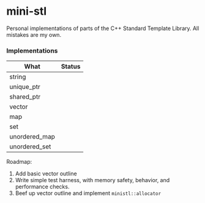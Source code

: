 # mini-stl
Personal implementations of parts of the C++ Standard Template Library. All mistakes are my own.

### Implementations
| What      | Status |
| ----------- | ----------- |
| string      |        |
| unique_ptr   |         |
| shared_ptr   |         |
| vector   |         |
| map   |         |
| set   |         |
| unordered_map   |         |
| unordered_set   |         |

Roadmap:
1. Add basic vector outline
2. Write simple test harness, with memory safety, behavior, and performance checks.
3. Beef up vector outline and implement `ministl::allocator`
